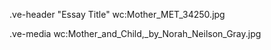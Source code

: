 .ve-header "Essay Title" wc:Mother_MET_34250.jpg

.ve-media wc:Mother_and_Child,_by_Norah_Neilson_Gray.jpg

